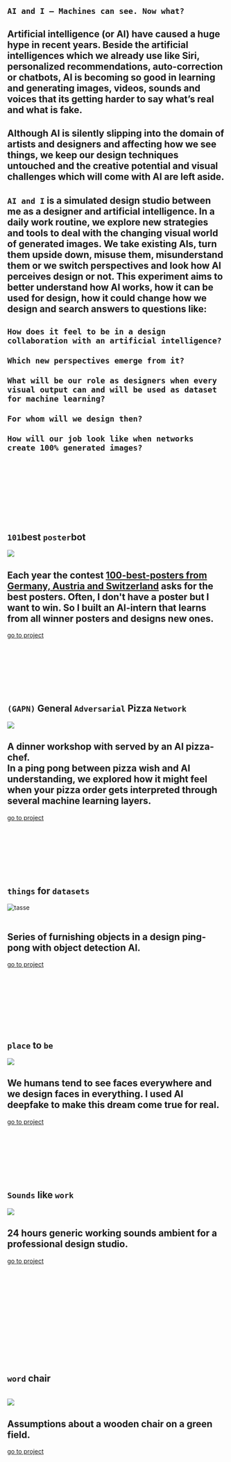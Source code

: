 <!---   I N T R O   --->

## `AI and I – Machines can see. Now what?`   
## Artificial intelligence (or AI) have caused a huge hype in recent years. Beside the artificial intelligences which we already use like Siri, personalized recommendations, auto-correction or chatbots, AI is becoming so good in learning and generating images, videos, sounds and voices that its getting harder to say what’s real and what is fake. 
## Although AI is silently slipping into the domain of artists and designers and affecting how we see things, we keep our design techniques untouched and the creative potential and visual challenges which will come with AI are left aside.

## `AI and I` is a simulated design studio between me as a designer and artificial intelligence. In a daily work routine, we explore new strategies and tools to deal with the changing visual world of generated images. We take existing AIs, turn them upside down, misuse them, misunderstand them or we switch perspectives and look how AI perceives design or not. This experiment aims to better understand how AI works, how it can be used for design, how it could change how we design and search answers to questions like:   
## `How does it feel to be in a design collaboration with an artificial intelligence?`<br><br> `Which new perspectives emerge from it?`<br><br> `What will be our role as designers when every visual output can and will be used as dataset for machine learning?` <br><br> `For whom will we design then?`<br><br> `How will our job look like when networks create 100% generated images?`
   



<br><br><br><br><br><br><br><br>





<!---   P O S T E R   --->

## `101`best `poster`bot
<img src="img/thumb-poster.jpg">  

## Each year the contest [100-best-posters from Germany, Austria and Switzerland](http://100-beste-plakate.de/) asks for the best posters. Often, I don't have a poster but I want to win. So I built an AI-intern that learns from all winner posters and designs new ones.  
[go to project](https://github.com/FelixPlastik/AI-and-I/tree/master/101%20best%20poster%20bot) 
<br><br><br><br><br><br><br><br>





<!---   P I Z Z A   --->

## `(GAPN)` General `Adversarial` Pizza `Network`
<img src="img/pizza.gif">  

## A dinner workshop with served by an AI pizza-chef. <br> In a ping pong between pizza wish and AI understanding, we explored how it might feel when your pizza order gets interpreted through several machine learning layers.  
[go to project](https://github.com/FelixPlastik/AI-and-I/tree/master/(GAPN)%20General%20Adversarial%20Pizza%20Network)
<br><br><br><br><br><br><br><br>




<!---   O B J E K T E   --->

## `things` for `datasets`   
![tasse](/img/thumb-objects.gif)    
<br>   

## Series of furnishing objects in a design ping-pong with object detection AI.<br>   
[go to project](https://github.com/FelixPlastik/AI-and-I/tree/master/things%20for%20datasets)   
<br><br><br><br><br><br><br><br>




<!---   F E N S T E R   --->

## `place` to `be` 
<img src="img/thumb-fenster-NEW.jpg">  

## We humans tend to see faces everywhere and we design faces in everything. I used AI deepfake to make this dream come true for real.
[go to project](seeing-is-believing/README.md)
<br><br><br><br><br><br><br><br>




<!---   S O U N D    --->

## `Sounds` like `work` 
<img src="img/thumb-sound.jpg">  

## 24 hours generic working sounds ambient for a professional design studio.
[go to project](https://github.com/FelixPlastik/AI-and-I/tree/master/sounds%20like%20work)
<br><br><br><br><br><br><br><br><br><br><br><br><br><br>




<!---   S T U H L   --->

## `word` chair   

<br>
<img src="img/thumb-chair.gif">    
<br>   

## Assumptions about a wooden chair on a green field.   
[go to project](https://github.com/FelixPlastik/AI-and-I/tree/master/word%20chair)

<br><br><br><br><br><br><br>
